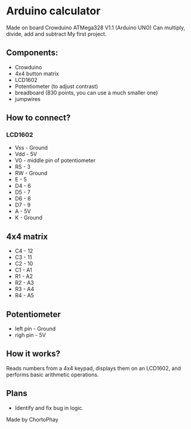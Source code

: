 # Arduino calculator
Made on board Crowduino ATMega328 V1.1 (Arduino UNO)
Can multiply, divide, add and subtract
My first project.

## Components:
- Crowduino
- 4x4 button matrix
- LCD1602
- Potentiometer (to adjust contrast)
- breadboard (830 points, you can use a much smaller one)
- jumpwires

## How to connect?
### LCD1602
- Vss - Ground
- Vdd - 5V
- V0 - middle pin of potentiometer
- RS - 3
- RW - Ground
- E - 5
- D4 - 6
- D5 - 7
- D6 - 8
- D7 - 9
- A - 5V
- K - Ground

## 4x4 matrix
- C4 - 12
- C3 - 11 
- C2 - 10
- C1 - A1
- R1 - A2
- R2 - A3
- R3 - A4
- R4 - A5

## Potentiometer 
- left pin - Ground
- righ pin   - 5V

## How it works?
Reads numbers from a 4x4 keypad, displays them on an LCD1602, and performs basic arithmetic operations.


## Plans 
- Identify and fix bug in logic.





Made by ChortoPhay
